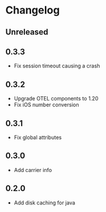 # Changelog

## Unreleased

## 0.3.3

* Fix session timeout causing a crash

## 0.3.2

* Upgrade OTEL components to 1.20
* Fix iOS number conversion

## 0.3.1

* Fix global attributes

## 0.3.0

* Add carrier info

## 0.2.0

* Add disk caching for java
